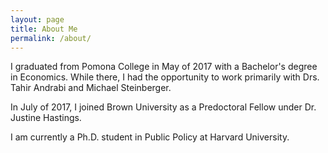 ```yaml
---
layout: page
title: About Me
permalink: /about/
---
```


I graduated from Pomona College in May of 2017 with a Bachelor's degree in Economics.
While there, I had the opportunity to work primarily with Drs. Tahir Andrabi and Michael Steinberger.

In July of 2017, I joined Brown University as a Predoctoral Fellow under Dr. Justine Hastings.

I am currently a Ph.D. student in Public Policy at Harvard University.
